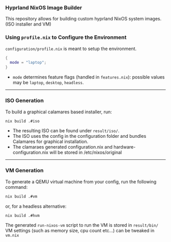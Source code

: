 ### Hyprland NixOS Image Builder

This repository allows for building custom hyprland NixOS system images. (ISO installer and VM)

### Using `profile.nix` to Configure the Environment

`configuration/profile.nix` is meant to setup the environment.

```nix
{
  mode = "laptop";
}
```

- `mode` determines feature flags (handled in `features.nix`): possible values may be `laptop`, `desktop`, `headless`.

---

### ISO Generation

To build a graphical calamares based installer, run:

```bash
nix build .#iso
```

- The resulting ISO can be found under `result/iso/`.
- The ISO uses the config in the configuration folder and bundles Calamares for graphical installation.
- The clamaraes generated configuration.nix and hardware-configuration.nix will be stored in /etc/nixos/original

---

### VM Generation

To generate a QEMU virtual machine from your config, run the following command:

```bash
nix build .#vm
```

or, for a headless alternative:

```bash
nix build .#hvm
```

The generated `run-nixos-vm` script to run the VM is stored in `result/bin/`
VM settings (such as memory size, cpu count etc...) can be tweaked in `vm.nix`
